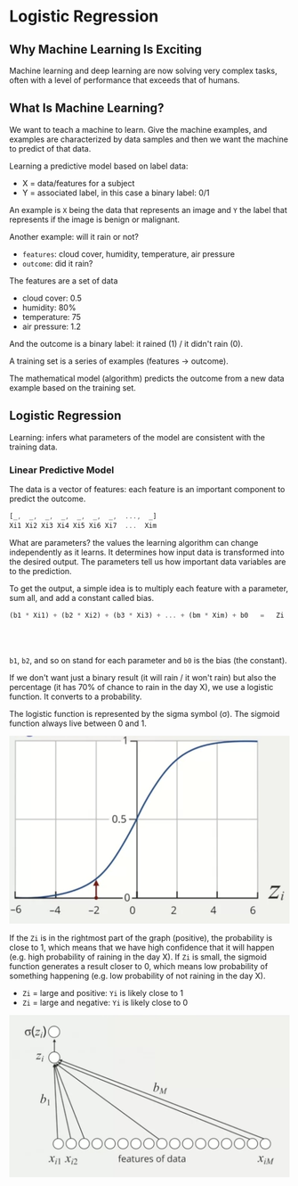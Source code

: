 # Logistic Regression

## Why Machine Learning Is Exciting

Machine learning and deep learning are now solving very complex tasks, often with a level of performance that exceeds that of humans.

## What Is Machine Learning?

We want to teach a machine to learn. Give the machine examples, and examples are characterized by data samples and then we want the machine to predict of that data.

Learning a predictive model based on label data:

- X = data/features for a subject
- Y = associated label, in this case a binary label: 0/1

An example is `X` being the data that represents an image and `Y` the label that represents if the image is benign or malignant.

Another example: will it rain or not?

- `features`: cloud cover, humidity, temperature, air pressure
- `outcome`: did it rain?

The features are a set of data

- cloud cover: 0.5
- humidity: 80%
- temperature: 75
- air pressure: 1.2

And the outcome is a binary label: it rained (1) / it didn't rain (0).

A training set is a series of examples (features → outcome).

The mathematical model (algorithm) predicts the outcome from a new data example based on the training set.

## Logistic Regression

Learning: infers what parameters of the model are consistent with the training data.

### Linear Predictive Model

The data is a vector of features: each feature is an important component to predict the outcome.

```jsx
[_,  _,  _,  _,  _,  _,  _,  ...,  _]
Xi1 Xi2 Xi3 Xi4 Xi5 Xi6 Xi7  ...  Xim
```

What are parameters? the values the learning algorithm can change independently as it learns. It determines how input data is transformed into the desired output. The parameters tell us how important data variables are to the prediction.

To get the output, a simple idea is to multiply each feature with a parameter, sum all, and add a constant called bias.

```jsx
(b1 * Xi1) + (b2 * Xi2) + (b3 * Xi3) + ... + (bm * Xim) + b0   =   Zi
 																													^         ^
 																													|         |
																												(bias)   (outcome)
```

`b1`, `b2`, and so on stand for each parameter and `b0` is the bias (the constant).

If we don't want just a binary result (it will rain / it won't rain) but also the percentage (it has 70% of chance to rain in the day X), we use a logistic function. It converts to a probability.

The logistic function is represented by the sigma symbol (σ). The sigmoid function always live between 0 and 1.

![logistic function](./images/logistic-function.png)

If the `Zi` is in the rightmost part of the graph (positive), the probability is close to 1, which means that we have high confidence that it will happen (e.g. high probability of raining in the day X). If `Zi` is small, the sigmoid function generates a result closer to 0, which means low probability of something happening (e.g. low probability of not raining in the day X).

- `Zi` = large and positive: `Yi` is likely close to 1
- `Zi` = large and negative: `Yi` is likely close to 0

![logistic regression](./images/logistic-regression.png)
